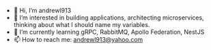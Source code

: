 - 👋 Hi, I’m andrewl913
- 👀 I’m interested in building applications, architecting microservices, thinking about what I should name my variables.
- 🌱 I’m currently learning gRPC, RabbitMQ, Apollo Federation, NestJS
- 📫 How to reach me: andrewl913@yahoo.com 
